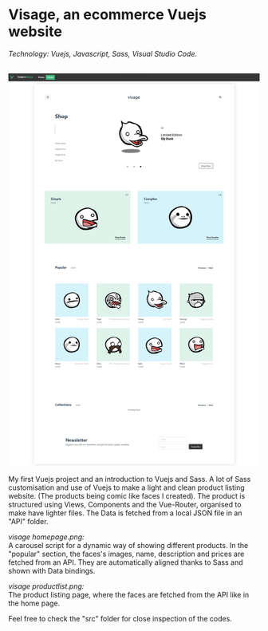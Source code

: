 <h1>Visage, an ecommerce Vuejs website</br></h1>
<i>Technology: Vuejs, Javascript, Sass, Visual Studio Code. </i> </br></br>

![alt text](https://github.com/Fjerdingstad/portfolio/blob/main/VueJs/ecommerce/visage%20homepage.png?raw=true)

My first Vuejs project and an introduction to Vuejs and Sass.
A lot of Sass customisation and use of Vuejs to make a light and clean product listing website. (The products being comic like faces I created).
The product is structured using Views, Components and the Vue-Router, organised to make have lighter files.
The Data is fetched from a local JSON file in an "API" folder.

<i>visage homepage.png:</i> </br>
A carousel script for a dynamic way of showing different products.
In the "popular" section, the faces's images, name, description and prices are fetched from an API. They are automatically aligned thanks to Sass and shown with Data bindings.

<i>visage productlist.png:</i> </br>
The product listing page, where the faces are fetched from the API like in the home page.

Feel free to check the "src" folder for close inspection of the codes.
